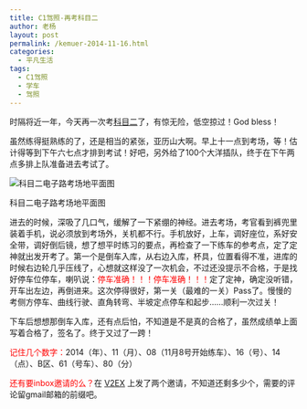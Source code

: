 ```yaml
---
title: C1驾照-再考科目二
author: 老杨
layout: post
permalink: /kemuer-2014-11-16.html
categories:
  - 平凡生活
tags:
  - C1驾照
  - 学车
  - 驾照
---
```

时隔将近一年，今天再一次考<a href="/miss-opportunity.html" target="_blank">科目二</a>了，有惊无险，低空掠过！God bless！

虽然练得挺熟练的了，还是相当的紧张，亚历山大啊。早上十一点到考场，等！估计得等到下午六七点才排到考试！好吧，另外给了100个大洋插队，终于在下午两点多排上队准备进去考试了。

<div style="width: 810px" class="wp-caption aligncenter">
  <img src="http://cyhour.com/wp-content/uploads/2014/11/zhaoqing-kemuer-2014.jpg" alt="科目二电子路考场地平面图" />
  
  <p class="wp-caption-text">
    科目二电子路考场地平面图
  </p>
</div>

进去的时候，深吸了几口气，缓解了一下紧绷的神经。进去考场，考官看到裤兜里装着手机，说必须放到考场外，关机都不行。手机放好，上车，调好座位，系好安全带，调好倒后镜，想了想平时练习的要点，再检查了一下练车的参考点，定了定神就出发开考了。第一个是倒车入库，从右边入库，杯具，位置看得不准，进库的时候右边轮几乎压线了，心想就这样没了一次机会，不过还没提示不合格，于是找好停车位停车，喇叭说：<span style = "color:red;">停车准确！！！停车准确！！！</span>定了定神，确定没听错，开车出左边，再倒进来。这次停得很好，第一关（最难的一关）Pass了。慢慢的考侧方停车、曲线行驶、直角转弯、半坡定点停车和起步……顺利一次过关！

下车后想想那倒车入库，还有点后怕，不知道是不是真的合格了，虽然成绩单上面写着合格了，签名了。终于又过了一跨！

<span style = "color:red;">记住几个数字：</span>2014（年）、11（月）、08（11月8号开始练车）、16（号）、14（点）、B区、61（号车）、80（分）

<span style = "color:red;">还有要inbox邀请的么？</span>在 <a href="http://www.v2ex.com/t/146842" target="_blank">V2EX</a> 上发了两个邀请，不知道还剩多少个，需要的评论留gmail邮箱的前缀吧。